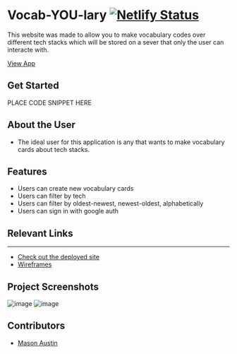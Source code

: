 # Vocab-YOU-lary [![Netlify Status](https://api.netlify.com/api/v1/badges/d1c245f4-c846-4ab8-bda4-639c62f4b2d2/deploy-status)](https://masons-vocab-you-lary.netlify.app/)

<!-- update the netlify badge above with your own badge that you can find at n](https://masons-vocab-you-lary.netlify.app/)etlify under settings/general#status-badges -->

This website was made to allow you to make vocabulary codes over different tech stacks which will be stored on a sever that only the user can interacte with.

[View App](https://masons-vocab-you-lary.netlify.app/)

## Get Started <!-- OPTIONAL, but doesn't hurt -->
PLACE CODE SNIPPET HERE

## About the User <!-- This is a scaled down user persona -->
- The ideal user for this application is any that wants to make vocabulary cards about tech stacks.

## Features <!-- List your app features using bullets! Do NOT use a paragraph. No one will read that! -->
- Users can create new vocabulary cards
- Users can filter by tech
- Users can filter by oldest-newest, newest-oldest, alphabetically
- Users can sign in with google auth

## Relevant Links <!-- Link to all the things that are required outside of the ones that have their own section -->
***
- [Check out the deployed site](https://masons-vocab-you-lary.netlify.app/)
- [Wireframes](https://www.figma.com/file/1asf9N3jcZdRVy2HKpi8sv/Untitled?type=design&t=Qo5F0H385cTeFfgo-0)

## Project Screenshots <!-- These can be inside of your project. Look at the repos from class and see how the images are included in the readme -->
![image](https://github.com/Mason-Austin/INDIVIDUAL-ASSESSMENT-vocab-YOU-lary/assets/122314974/5a562e25-ac7e-4d88-858b-6067fe41c13a)
![image](https://github.com/Mason-Austin/INDIVIDUAL-ASSESSMENT-vocab-YOU-lary/assets/122314974/1e8ed2d7-d41e-4610-8deb-22aaea28e6b5)

## Contributors
- [Mason Austin](https://github.com/Mason-Austin)
